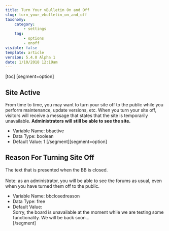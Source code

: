 ```yaml
---
title: Turn Your vBulletin On and Off
slug: turn_your_vbulletin_on_and_off
taxonomy:
    category:
        - settings
    tag:
        - options
        - onoff
visible: false
template: article
version: 5.4.0 Alpha 1
date: 1/10/2018 12:19am
---
```


[toc]
[segment=option]

## Site Active
From time to time, you may want to turn your site off to the public while you perform maintenance, update versions, etc. When you turn your site off, visitors will receive a message that states that the site is temporarily unavailable. <b>Administrators will still be able to see the site.</b>



- Variable Name: bbactive
- Data Type: boolean
- Default Value: 1
[/segment][segment=option]

## Reason For Turning Site Off
The text that is presented when the BB is closed.<br />
<br />
Note: as an administrator, you will be able to see the forums as usual, even when you have turned them off to the public.



- Variable Name: bbclosedreason
- Data Type: free
- Default Value: <div class="forum-off restore">Sorry, the board is unavailable at the moment while we are testing some functionality. We will be back soon...</div>
[/segment]